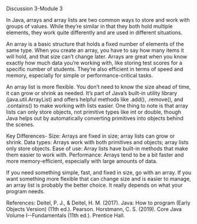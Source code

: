 Discussion 3-Module 3

In Java, arrays and array lists are two common ways to store and work with groups of values. While they’re similar in that they both hold multiple elements, they work quite differently and are used in different situations.

An array is a basic structure that holds a fixed number of elements of the same type. When you create an array, you have to say how many items it will hold, and that size can’t change later. Arrays are great when you know exactly how much data you’re working with, like storing test scores for a specific number of students. They’re also efficient in terms of speed and memory, especially for simple or performance-critical tasks.

An array list is more flexible. You don’t need to know the size ahead of time, it can grow or shrink as needed. It’s part of Java’s built-in utility library (java.util.ArrayList) and offers helpful methods like .add(), .remove(), and .contains() to make working with lists easier. One thing to note is that array lists can only store objects, not primitive types like int or double, though Java helps out by automatically converting primitives into objects behind the scenes.

Key Differences- 
Size: Arrays are fixed in size; array lists can grow or shrink. Data types: Arrays work with both primitives and objects; array lists only store objects. Ease of use: Array lists have built-in methods that make them easier to work with. Performance: Arrays tend to be a bit faster and more memory-efficient, especially with large amounts of data.

If you need something simple, fast, and fixed in size, go with an array. If you want something more flexible that can change size and is easier to manage, an array list is probably the better choice. It really depends on what your program needs.

References: 
Deitel, P. J., & Deitel, H. M. (2017). Java: How to program (Early Objects Version) (11th ed.). Pearson. Horstmann, C. S. (2019). Core Java Volume I--Fundamentals (11th ed.). Prentice Hall.
